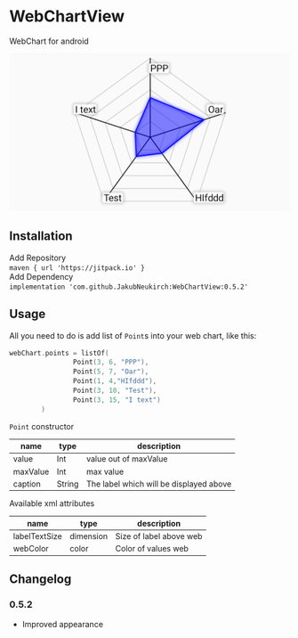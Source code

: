 # WebChartView
WebChart for android

![Screenshot](https://github.com/JakubNeukirch/WebChartView/blob/master/newappearance.png)

## Installation
Add Repository <br/>
```maven { url 'https://jitpack.io' }```<br/>
Add Dependency<br/>
```implementation 'com.github.JakubNeukirch:WebChartView:0.5.2'```<br/>

## Usage
All you need to do is add list of `Point`s into your web chart, like this:
```kotlin
webChart.points = listOf(
                Point(3, 6, "PPP"),
                Point(5, 7, "Oar"),
                Point(1, 4,"HIfddd"),
                Point(3, 10, "Test"),
                Point(3, 15, "I text")
        )
```
`Point` constructor

| name | type | description |
| - | - | - |
| value | Int | value out of maxValue |
| maxValue | Int | max value |
| caption | String | The label which will be displayed above |

Available xml attributes

| name | type | description|
| - | - | - |
| labelTextSize | dimension | Size of label above web |
| webColor | color | Color of values web |


## Changelog

### 0.5.2
- Improved appearance